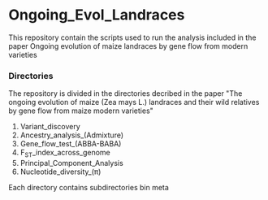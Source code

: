 # Ongoing_Evol_Landraces
This repository contain the scripts used to  run the analysis included in the paper Ongoing evolution of maize landraces by gene flow from modern varieties

### Directories
The repository is divided in the directories decribed in the paper "The ongoing evolution of maize (Zea mays L.) landraces and their wild relatives by gene flow from maize modern varieties"

1) Variant_discovery
2) Ancestry_analysis_(Admixture)
3) Gene_flow_test_(ABBA-BABA)
4) F<sub>ST</sub>_index_across_genome
5) Principal_Component_Analysis
6) Nucleotide_diversity_(π)

Each directory contains subdirectories
bin
meta
